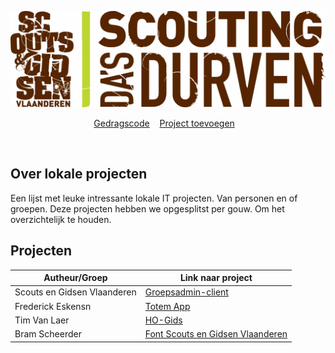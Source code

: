 ![alt tag](Assets/Scouts-en-gidsen-vlaanderen.jpg)

<p align="center">
    <a href="Gedragscode.md">Gedragscode</a>&nbsp;&nbsp;&nbsp;
    <a href="Contributie.md">Project toevoegen</a>&nbsp;&nbsp;&nbsp;
</p>

<br>


## Over lokale projecten 

Een lijst met leuke intressante lokale IT projecten. Van personen en of groepen. 
Deze projecten hebben we opgesplitst per gouw. Om het overzichtelijk te houden. 

## Projecten 

| Autheur/Groep   | Link naar project |
| --------------- | ----------------- |
| Scouts en Gidsen Vlaanderen | [Groepsadmin-client](https://github.com/ScoutsGidsenVL/groepsadmin-client) | 
| Frederick Eskensn | [Totem App](https://github.com/ScoutsGidsenVL/Totemapp) |
| Tim Van Laer | [HO-Gids](https://github.com/ScoutsGidsenVL/ho-gids) | 
| Bram Scheerder | [Font Scouts en Gidsen Vlaanderen](https://github.com/BramScheerder/FontScoutsEnGidsenVlaanderen) |
